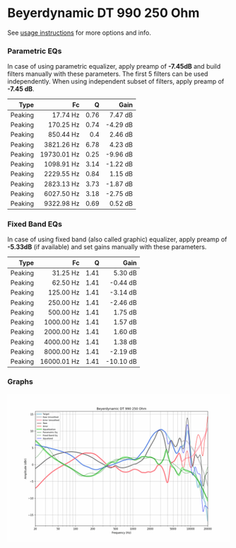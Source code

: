 # Beyerdynamic DT 990 250 Ohm
See [usage instructions](https://github.com/jaakkopasanen/AutoEq#usage) for more options and info.

### Parametric EQs
In case of using parametric equalizer, apply preamp of **-7.45dB** and build filters manually
with these parameters. The first 5 filters can be used independently.
When using independent subset of filters, apply preamp of **-7.45 dB**.

| Type    | Fc          |    Q | Gain     |
|--------:|------------:|-----:|---------:|
| Peaking | 17.74 Hz    | 0.76 | 7.47 dB  |
| Peaking | 170.25 Hz   | 0.74 | -4.29 dB |
| Peaking | 850.44 Hz   | 0.4  | 2.46 dB  |
| Peaking | 3821.26 Hz  | 6.78 | 4.23 dB  |
| Peaking | 19730.01 Hz | 0.25 | -9.96 dB |
| Peaking | 1098.91 Hz  | 3.14 | -1.22 dB |
| Peaking | 2229.55 Hz  | 0.84 | 1.15 dB  |
| Peaking | 2823.13 Hz  | 3.73 | -1.87 dB |
| Peaking | 6027.50 Hz  | 3.18 | -2.75 dB |
| Peaking | 9322.98 Hz  | 0.69 | 0.52 dB  |

### Fixed Band EQs
In case of using fixed band (also called graphic) equalizer, apply preamp of **-5.33dB**
(if available) and set gains manually with these parameters.

| Type    | Fc          |    Q | Gain      |
|--------:|------------:|-----:|----------:|
| Peaking | 31.25 Hz    | 1.41 | 5.30 dB   |
| Peaking | 62.50 Hz    | 1.41 | -0.44 dB  |
| Peaking | 125.00 Hz   | 1.41 | -3.14 dB  |
| Peaking | 250.00 Hz   | 1.41 | -2.46 dB  |
| Peaking | 500.00 Hz   | 1.41 | 1.75 dB   |
| Peaking | 1000.00 Hz  | 1.41 | 1.57 dB   |
| Peaking | 2000.00 Hz  | 1.41 | 1.60 dB   |
| Peaking | 4000.00 Hz  | 1.41 | 1.38 dB   |
| Peaking | 8000.00 Hz  | 1.41 | -2.19 dB  |
| Peaking | 16000.01 Hz | 1.41 | -10.10 dB |

### Graphs
![](./Beyerdynamic%20DT%20990%20250%20Ohm.png)